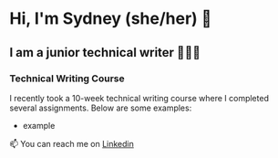 # Hi, I'm Sydney (she/her) 👋
## I am a junior technical writer 👩🏾‍💻

### Technical Writing Course
I recently took a 10-week technical writing course where I completed several assignments. Below are some examples:
- example

📫 You can reach me on [Linkedin](https://www.linkedin.com/in/sydneycarson/)

<!--
**sydney-sea/sydney-sea** is a ✨ _special_ ✨ repository because its `README.md` (this file) appears on your GitHub profile.

Here are some ideas to get you started:

- 🔭 I’m currently working on ...
- 🌱 I’m currently learning ...
- 👯 I’m looking to collaborate on ...
- 🤔 I’m looking for help with ...
- 💬 Ask me about ...
- 📫 How to reach me: ...
- 😄 Pronouns: ...
- ⚡ Fun fact: ...
-->
